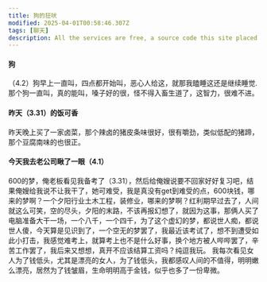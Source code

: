 ```yaml
---
title: 狗的狂吠
modified: 2025-04-01T00:58:46.307Z
tags: [聊天]
description: All the services are free, a source code this site placed on github repository and intergration with netlify service, another service that you can use is github page for hosting your own static site.
---
```

#### 狗
（4.2）狗早上一直叫，四点都开始叫，恶心人给这，就那我瞌睡这还是继续睡觉.那个狗一直叫，真的能叫，嗓子好的很，怪不得入畜生道了，这智力，很难不进。
#### 昨天（3.31）的饭可香
昨天晚上买了一家卤菜，那个辣卤的猪皮条味很好，很有嚼劲，类似低配的猪蹄，那个豆腐南味的也很正。
#### 今天我去老公司瞅了一眼（4.1）
600的梦，俺老板看见我备考了（3.31），然后给俺嫂说要不回家好好复习吧，结果俺嫂给我说不让我干了，她可难受，我是真没有get到难受的点，600块钱，哪来的梦啊？一个夕阳行业土木工程，装修业，哪来的梦啊？红利期早过去了，人间就这么可笑，空的尽头，夕阳的末路，不该再报幻想了，就因为这事，那俩人买了电脑准备大干一场，一个八千，一个四千，为了这个虚幻的梦，都说世人痴，都说世人傻，今天算是见识到了，一个空无的梦罢了，我最近该考试了，想不到遭受如此小打击，我感觉难考上，就算考上也不是什么好事，换个地方被人哔哔罢了，辛苦工作罢了，我后来又想想，真开不应该结算工资吗？纯逗我玩。
我每次看见女人为了钱低头，尤其是漂亮的女人，为了钱低头，我都感叹人间的不值得，明明嫩么漂亮，居然为了钱皱眉，生命明明高于金钱，似乎也多了一份卑微。

